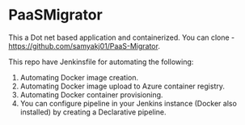 # PaaSMigrator

This a Dot net based application and containerized. You can clone - https://github.com/samyakj01/PaaS-Migrator. 

This repo have Jenkinsfile for automating the following:

1. Automating Docker image creation.
2. Automating Docker image upload to Azure container registry.
3. Automating Docker container provisioning.
4. You can configure pipeline in your Jenkins instance (Docker also installed) by creating a Declarative pipeline.




